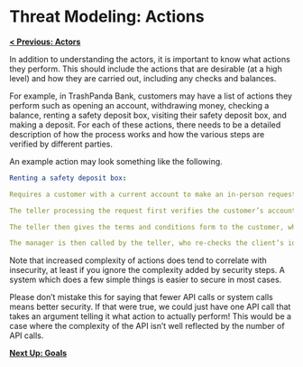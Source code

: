 # Threat Modeling: Actions

**[< Previous: Actors](./actors.md)**

In addition to understanding the actors, it is important to know what actions they perform. This should include the actions that are desirable (at a high level) and how they are carried out, including any checks and balances.

For example, in TrashPanda Bank, customers may have a list of actions they perform such as opening an account, withdrawing money, checking a balance, renting a safety deposit box, visiting their safety deposit box, and making a deposit. For each of these actions, there needs to be a detailed description of how the process works and how the various steps are verified by different parties.

An example action may look something like the following.

```yaml
Renting a safety deposit box:

Requires a customer with a current account to make an in-person request at TrashPanda Bank to a teller.

The teller processing the request first verifies the customer’s account exists, is linked to the customer (by checking their identification) and has a balance of at least $100.

The teller then gives the terms and conditions form to the customer, who signs the request. After this is confirmed by the teller, the customer pays the deposit fee to the teller. The teller logs this transaction into their log book and inserts the payment as per the steps in “making a deposit”, except that the remittance goes to TrashPanda’s safety deposit box fund (listed in the teller’s handbook) instead of the user’s account

The manager is then called by the teller, who re-checks the client’s identification and verifies the remittance to TrashPanda’s safety deposit box was processed by checking the logbook of the teller. The manager now accesses the safety deposit usage map to find an unused safety deposit box, considering customer requests for a specific lucky number or an accessible box. The manager then provides the customer a copy of the key for the box. The teller and the manager use their keys to provide the customer access to the vault, where the safety deposit boxes are kept. The manager and teller leave the vault to provide the customer privacy. Once the customer is finished, they exit the vault and the manager locks the vault again.
```

Note that increased complexity of actions does tend to correlate with insecurity, at least if you ignore the complexity added by security steps. A system which does a few simple things is easier to secure in most cases.

Please don’t mistake this for saying that fewer API calls or system calls means better security. If that were true, we could just have one API call that takes an argument telling it what action to actually perform! This would be a case where the complexity of the API isn’t well reflected by the number of API calls.

**[Next Up: Goals](./goals)**
